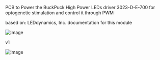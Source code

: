 PCB to Power the BuckPuck High Power LEDs driver 3023-D-E-700 for optogenetic stimulation and control it through PWM

based on: LEDdynamics, Inc. documentation for this module

![image](https://user-images.githubusercontent.com/120011964/228512187-ce760771-03ca-4b96-8e04-b21c487e43c6.png)


v1

![image](https://user-images.githubusercontent.com/120011964/228513263-49c36390-b486-48e1-9d2f-8c075e7fbb68.png)
